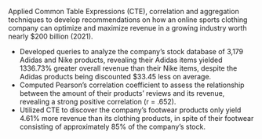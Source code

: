 Applied Common Table Expressions (CTE), correlation and aggregation techniques to develop recommendations on how an online sports clothing company can optimize and maximize revenue in a growing industry worth nearly $200 billion (2021).
   - Developed queries to analyze the company’s stock database of 3,179 Adidas and Nike products, revealing their Adidas items yielded 1336.73% greater overall revenue than their Nike items, despite the Adidas products being discounted $33.45 less on        average.
  -  Computed Pearson’s correlation coefficient to assess the relationship between the amount of their products’ reviews and its revenue, revealing a strong positive correlation (r = .652).
   - Utilized CTE to discover the company’s footwear products only yield 4.61% more revenue than its clothing products, in spite of their footwear consisting of approximately 85% of the company’s stock.
